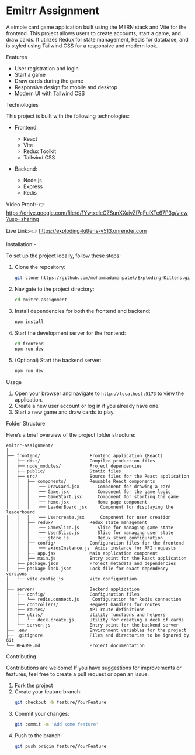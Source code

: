 # Emitrr Assignment

A simple card game application built using the MERN stack and Vite for the frontend. This project allows users to create accounts, start a game, and draw cards. It utilizes Redux for state management, Redis for database, and is styled using Tailwind CSS for a responsive and modern look.

Features

- User registration and login
- Start a game
- Draw cards during the game
- Responsive design for mobile and desktop
- Modern UI with Tailwind CSS

Technologies

This project is built with the following technologies:

- Frontend:
  - React
  - Vite
  - Redux Toolkit
  - Tailwind CSS

- Backend:
  - Node.js
  - Express
  - Redis
  
Video Proof:-👉
https://drive.google.com/file/d/1YwtxcleCZSunXXaivZl7qFulXTe67P3g/view?usp=sharing

Live Link:-👉
https://exploding-kittens-v513.onrender.com

Installation:-

To set up the project locally, follow these steps:

1. Clone the repository:
   ```bash
   git clone https://github.com/mohammadamanpatel/Exploding-Kittens.git
   ```

2. Navigate to the project directory:
   ```bash
   cd emitrr-assignment
   ```

3. Install dependencies for both the frontend and backend:
   ```bash
   npm install
   ```

5. Start the development server for the frontend:
   ```bash
   cd frontend
   npm run dev
   ```

6. (Optional) Start the backend server:
   ```bash
   npm run dev
   ```

Usage

1. Open your browser and navigate to `http://localhost:5173` to view the application.
2. Create a new user account or log in if you already have one.
3. Start a new game and draw cards to play.

Folder Structure

Here’s a brief overview of the project folder structure:

```
emitrr-assignment/
│
├── frontend/                   Frontend application (React)
│   ├── dist/                   Compiled production files
│   ├── node_modules/           Project dependencies
│   ├── public/                 Static files
│   ├── src/                    Source files for the React application
│   │   ├── components/         Reusable React components
│   │   │   ├── DrawCard.jsx       Component for drawing a card
│   │   │   ├── Game.jsx           Component for the game logic
│   │   │   ├── GameStart.jsx      Component for starting the game
│   │   │   ├── Home.jsx           Home page component
│   │   │   ├── LeaderBoard.jsx     Component for displaying the leaderboard
│   │   │   └── Usercreate.jsx      Component for user creation
│   │   ├── redux/              Redux state management
│   │   │   ├── GameSlice.js       Slice for managing game state
│   │   │   ├── UserSlice.js       Slice for managing user state
│   │   │   └── store.js           Redux store configuration
│   │   ├── config/             Configuration files for the frontend
│   │   │   └── axiosInstance.js  Axios instance for API requests
│   │   ├── app.jsx             Main application component
│   │   ├── main.js             Entry point for the React application
│   ├── package.json            Project metadata and dependencies
│   ├── package-lock.json       Lock file for exact dependency versions
│   └── vite.config.js          Vite configuration
│
├── server/                     Backend application
│   ├── config/                 Configuration files
│   │   └── redis.connect.js     Configuration for Redis connection
│   ├── controllers/            Request handlers for routes
│   ├── routes/                 API route definitions
│   ├── utils/                  Utility functions and helpers
│   │   └── deck.create.js      Utility for creating a deck of cards
│   └── server.js               Entry point for the backend server
├── .env                        Environment variables for the project
├── .gitignore                  Files and directories to be ignored by Git
└── README.md                   Project documentation
```

Contributing

Contributions are welcome! If you have suggestions for improvements or features, feel free to create a pull request or open an issue.

1. Fork the project
2. Create your feature branch:
   ```bash
   git checkout -b feature/YourFeature
   ```
3. Commit your changes:
   ```bash
   git commit -m 'Add some feature'
   ```
4. Push to the branch:
   ```bash
   git push origin feature/YourFeature
   ```
